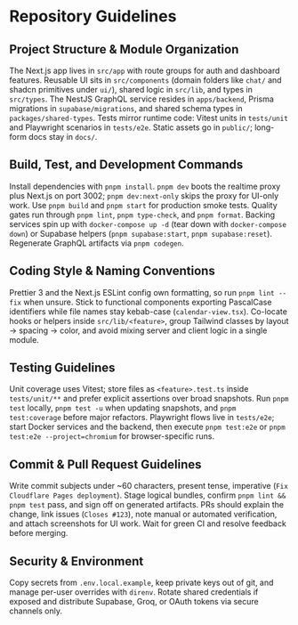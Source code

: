 # Repository Guidelines

## Project Structure & Module Organization
The Next.js app lives in `src/app` with route groups for auth and dashboard features. Reusable UI sits in `src/components` (domain folders like `chat/` and shadcn primitives under `ui/`), shared logic in `src/lib`, and types in `src/types`. The NestJS GraphQL service resides in `apps/backend`, Prisma migrations in `supabase/migrations`, and shared schema types in `packages/shared-types`. Tests mirror runtime code: Vitest units in `tests/unit` and Playwright scenarios in `tests/e2e`. Static assets go in `public/`; long-form docs stay in `docs/`.

## Build, Test, and Development Commands
Install dependencies with `pnpm install`. `pnpm dev` boots the realtime proxy plus Next.js on port 3002; `pnpm dev:next-only` skips the proxy for UI-only work. Use `pnpm build` and `pnpm start` for production smoke tests. Quality gates run through `pnpm lint`, `pnpm type-check`, and `pnpm format`. Backing services spin up with `docker-compose up -d` (tear down with `docker-compose down`) or Supabase helpers (`pnpm supabase:start`, `pnpm supabase:reset`). Regenerate GraphQL artifacts via `pnpm codegen`.

## Coding Style & Naming Conventions
Prettier 3 and the Next.js ESLint config own formatting, so run `pnpm lint --fix` when unsure. Stick to functional components exporting PascalCase identifiers while file names stay kebab-case (`calendar-view.tsx`). Co-locate hooks or helpers inside `src/lib/<feature>`, group Tailwind classes by layout → spacing → color, and avoid mixing server and client logic in a single module.

## Testing Guidelines
Unit coverage uses Vitest; store files as `<feature>.test.ts` inside `tests/unit/**` and prefer explicit assertions over broad snapshots. Run `pnpm test` locally, `pnpm test -u` when updating snapshots, and `pnpm test:coverage` before major refactors. Playwright flows live in `tests/e2e`; start Docker services and the backend, then execute `pnpm test:e2e` or `pnpm test:e2e --project=chromium` for browser-specific runs.

## Commit & Pull Request Guidelines
Write commit subjects under ~60 characters, present tense, imperative (`Fix Cloudflare Pages deployment`). Stage logical bundles, confirm `pnpm lint && pnpm test` pass, and sign off on generated artifacts. PRs should explain the change, link issues (`Closes #123`), note manual or automated verification, and attach screenshots for UI work. Wait for green CI and resolve feedback before merging.

## Security & Environment
Copy secrets from `.env.local.example`, keep private keys out of git, and manage per-user overrides with `direnv`. Rotate shared credentials if exposed and distribute Supabase, Groq, or OAuth tokens via secure channels only.
